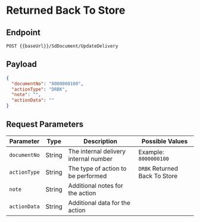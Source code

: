 # Returned Back To Store

## Endpoint

```link
POST {{baseUrl}}/SdDocument/UpdateDelivery
```

## Payload

```json
{
  "documentNo": "8000000100",
  "actionType": "DRBK",
  "note": "",
  "actionData": ""
}
```

## Request Parameters

| Parameter   | Type   | Description                        | Possible Values          |
|-------------|--------|------------------------------------|--------------------------|
| `documentNo`| String | The internal delivery internal number                | Example: `8000000100`    |
| `actionType`| String | The type of action to be performed | `DRBK` Returned Back To Store      |
| `note`      | String | Additional notes for the action    |   |
| `actionData`| String | Additional data for the action     |                          |